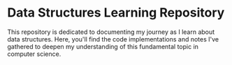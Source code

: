 # Data Structures Learning Repository
This repository is dedicated to documenting my journey as I learn about data structures.
Here, you'll find the code implementations and notes I've gathered to deepen my understanding of this fundamental topic in computer science.
